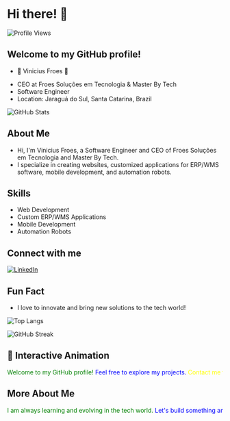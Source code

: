 # Hi there! 👋

![Profile Views](https://komarev.com/ghpvc/?username=Froesv85&color=brightgreen)

## Welcome to my GitHub profile!


+ 🌟 Vinicius Froes 🌟
- CEO at Froes Soluções em Tecnologia & Master By Tech
- Software Engineer
- Location: Jaraguá do Sul, Santa Catarina, Brazil



![GitHub Stats](https://github-readme-stats.vercel.app/api?username=Froesv85&show_icons=true&theme=radical)

## About Me

+ Hi, I'm Vinicius Froes, a Software Engineer and CEO of Froes Soluções em Tecnologia and Master By Tech.
+ I specialize in creating websites, customized applications for ERP/WMS software, mobile development, and automation robots.

## Skills

- Web Development
- Custom ERP/WMS Applications
- Mobile Development
- Automation Robots

## Connect with me

[![LinkedIn](https://img.shields.io/badge/LinkedIn-0077B5?style=for-the-badge&logo=linkedin&logoColor=white)](https://www.linkedin.com/in/vinicius-froes-50712630/)

## Fun Fact

+ I love to innovate and bring new solutions to the tech world!

![Top Langs](https://github-readme-stats.vercel.app/api/top-langs/?username=Froesv85&layout=compact&theme=radical)

![GitHub Streak](https://github-readme-streak-stats.herokuapp.com/?user=Froesv85&theme=radical)

## 🎉 Interactive Animation

<div style="overflow: hidden; white-space: nowrap;">
  <div style="display: inline-block; animation: marquee 15s linear infinite;">
    <span style="color:green;">Welcome to my GitHub profile! </span>
    <span style="color:blue;">Feel free to explore my projects. </span>
    <span style="color:yellow;">Contact me for collaborations.</span>
  </div>
</div>



## More About Me

<div style="overflow: hidden; white-space: nowrap;">
  <div style="display: inline-block; animation: marquee 15s linear infinite;">
    <span style="color:green;">I am always learning and evolving in the tech world. </span>
    <span style="color:blue;">Let's build something amazing together! </span>
    <span style="color:yellow;">Feel free to reach out to me anytime.</span>
  </div>
</div>


